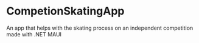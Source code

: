 # CompetionSkatingApp
An app that helps with the skating process on an independent competition made with .NET MAUI
